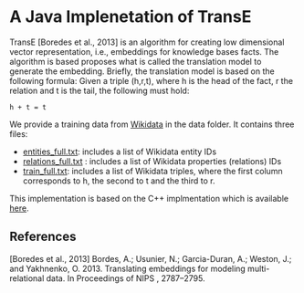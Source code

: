 # A Java Implenetation of TransE 

TransE [Boredes et al., 2013] is an algorithm for creating low dimensional vector representation, i.e., embeddings for knowledge bases facts. 
The algorithm is based proposes what is called the translation model to generate the embedding. 
Briefly, the translation model is based on the following formula: Given a triple (h,r,t), where h is the head of the fact, r the relation and t is the tail, the following must hold:

```
h + t = t
```

We provide a training data from [Wikidata](https://www.wikidata.org/) in the data folder. It contains three files:

* [entities_full.txt](data/entities_full.txt): includes a list of Wikidata entity IDs
* [relations_full.txt](data/relations_full.txt) :  includes a list of Wikidata properties (relations) IDs
* [train_full.txt](data/train_full.txt): includes a list of Wikidata triples, where the first column corresponds to h, the second to t and the third to r.

This implementation is based on the C++ implmentation which is available [here](https://github.com/Mrlyk423/Relation_Extraction).
## References

[Boredes et al., 2013] Bordes, A.; Usunier, N.; Garcia-Duran, A.; Weston, J.; and Yakhnenko, O. 2013. Translating embeddings for modeling multi-relational data. In Proceedings of NIPS , 2787–2795.
